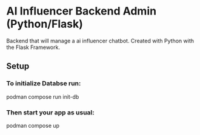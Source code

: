 # AI Influencer Backend Admin (Python/Flask)

Backend that will manage a ai influencer chatbot. Created with Python with the Flask Framework.

## Setup
### To initialize Databse run:
podman compose run init-db

### Then start your app as usual:
podman compose up